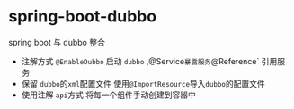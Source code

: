 # spring-boot-dubbo
spring boot 与 dubbo 整合
- 注解方式 `@EnableDubbo` 启动 `dubbo` ,@Service` 暴露服务 `@Reference` 引用服务
- 保留 `dubbo`的`xml`配置文件 使用`@ImportResource`导入`dubbo`的配置文件
- 使用注解 `api`方式 将每一个组件手动创建到容器中

